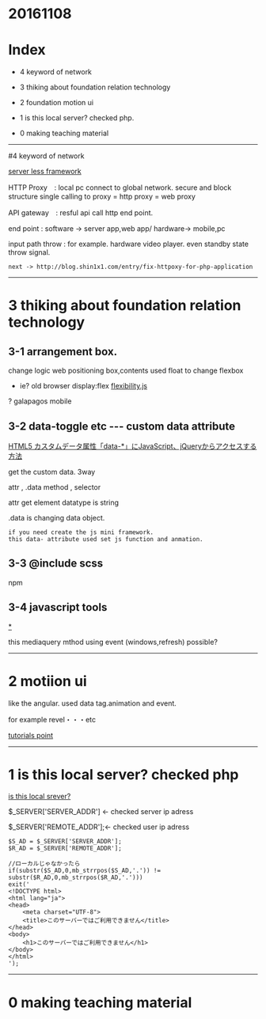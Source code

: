 # 20161108

# Index
- 4 keyword of network
- 3  thiking about foundation relation technology
- 2 foundation motion ui
- 1 is this local server? checked php.

- 0 making teaching material

-------------------------
#4 keyword of network

[server less framework](https://serverless.com/)

HTTP Proxy　: local pc connect to global network. secure and block structure
single calling to proxy = http proxy = web proxy

API gateway　: resful api call http end point.

end point : software -> server app,web app/ hardware-> mobile,pc 

input path throw : for example. hardware video player. 
even standby state throw signal.


    next -> http://blog.shin1x1.com/entry/fix-httpoxy-for-php-application
    

--------------------------
# 3 thiking about foundation relation technology

## 3-1 arrangement box.

change logic web positioning box,contents
used float to change flexbox

- ie? old browser display:flex
[flexibility.js](http://www.webcreatorbox.com/tech/ie8-flexbox/)

? galapagos mobile

## 3-2 data-toggle etc --- custom data attribute

[HTML5 カスタムデータ属性「data-*」にJavaScript、jQueryからアクセスする方法](http://dresscording.com/blog/html5/custom_data_attribute.html)

get the custom data. 3way

attr , .data method , selector

attr get element datatype is string

.data is changing data object.

    if you need create the js mini framework.
    this data- attribute used set js function and anmation.

## 3-3 @include scss

npm 

## 3-4 javascript tools

[*](http://foundation.zurb.com/sites/docs/javascript-utilities.html)

this mediaquery mthod using event (windows,refresh) possible?




-------------------------
# 2 motiion ui

like the angular. used data tag.animation and event.

for example revel・・・etc

[tutorials point](https://www.tutorialspoint.com/foundation/reveal_animations.htm)


-------------------------
# 1 is this local server? checked php

[is this local srever?](https://teratail.com/questions/37010)

$_SERVER['SERVER_ADDR'] <- checked server ip adress

$_SERVER['REMOTE_ADDR'];<- checked user ip adress

```
$S_AD = $_SERVER['SERVER_ADDR'];
$R_AD = $_SERVER['REMOTE_ADDR'];

//ローカルじゃなかったら
if(substr($S_AD,0,mb_strrpos($S_AD,'.')) != substr($R_AD,0,mb_strrpos($R_AD,'.')))
exit('
<!DOCTYPE html>
<html lang="ja">
<head>
    <meta charset="UTF-8">
    <title>このサーバーではご利用できません</title>
</head>
<body>
    <h1>このサーバーではご利用できません</h1>
</body>
</html>
');

```


--------------------------
# 0 making teaching material











